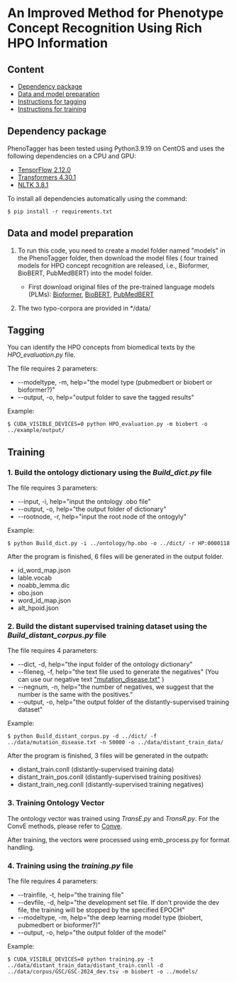 # An Improved Method for Phenotype Concept Recognition Using Rich HPO Information

## Content

- [Dependency package](#package)
- [Data and model preparation](#preparation)
- [Instructions for tagging](#tagging)
- [Instructions for training](#training)


## Dependency package

<a name="package"></a>
PhenoTagger has been tested using Python3.9.19 on CentOS and uses the following dependencies on a CPU and GPU:

- [TensorFlow 2.12.0](https://www.tensorflow.org/)
- [Transformers 4.30.1](https://huggingface.co/docs/transformers/index)
- [NLTK 3.8.1](www.nltk.org)


To install all dependencies automatically using the command:

```
$ pip install -r requirements.txt
```

## Data and model preparation

<a name="preparation"></a>

1. To run this code, you need to create a model folder named "models" in the PhenoTagger folder, then download the model files ( four trained models for HPO concept recognition are released, i.e., Bioformer, BioBERT, PubMedBERT) into the model folder.

   - First download original files of the pre-trained language models (PLMs): [Bioformer](https://huggingface.co/bioformers/bioformer-8L/), [BioBERT](https://huggingface.co/dmis-lab/biobert-base-cased-v1.2), [PubMedBERT](https://huggingface.co/microsoft/BiomedNLP-PubMedBERT-base-uncased-abstract-fulltext)
2. The two typo-corpora are provided in */data/ 

## Tagging

<a name="tagging"></a>

You can identify the HPO concepts from biomedical texts by the *HPO_evaluation.py* file.


The file requires 2 parameters:

- --modeltype, -m, help="the model type (pubmedbert or biobert or bioformer?)"
- --output, -o, help="output folder to save the tagged results"

Example:

```
$ CUDA_VISIBLE_DEVICES=0 python HPO_evaluation.py -m biobert -o ../example/output/
```

## Training

<a name="training"></a>

### 1. Build the ontology dictionary using the *Build_dict.py* file

The file requires 3 parameters:

- --input, -i, help="input the ontology .obo file"
- --output, -o, help="the output folder of dictionary"
- --rootnode, -r, help="input the root node of the ontogyly"

Example:

```
$ python Build_dict.py -i ../ontology/hp.obo -o ../dict/ -r HP:0000118
```

After the program is finished, 6 files will be generated in the output folder.

- id\_word\_map.json
- lable.vocab
- noabb\_lemma.dic
- obo.json
- word\_id\_map.json
- alt\_hpoid.json

### 2. Build the distant supervised training dataset using the *Build_distant_corpus.py* file

The file requires 4 parameters:

- --dict, -d, help="the input folder of the ontology dictionary"
- --fileneg, -f, help="the text file used to generate the negatives" (You can use our negative text ["mutation_disease.txt"](https://ftp.ncbi.nlm.nih.gov/pub/lu/PhenoTagger/mutation_disease.zip) )
- --negnum, -n, help="the number of negatives, we suggest that the number is the same with the positives."
- --output, -o, help="the output folder of the distantly-supervised training dataset"

Example:

```
$ python Build_distant_corpus.py -d ../dict/ -f ../data/mutation_disease.txt -n 50000 -o ../data/distant_train_data/
```

After the program is finished, 3 files will be generated in the outpath:

- distant\_train.conll       (distantly-supervised training data)
- distant\_train\_pos.conll  (distantly-supervised training positives)
- distant\_train\_neg.conll  (distantly-supervised training negatives)

### 3. Training Ontology Vector

The ontology vector was trained using *TransE.py* and *TransR.py*. For the ConvE methods, please refer to [Conve](#https://github.com/TimDettmers/ConvE).

After training, the vectors were processed using emb_process.py for format handling.

### 4. Training using the *training.py* file

The file requires 4 parameters:

- --trainfile, -t, help="the training file"
- --devfile, -d, help="the development set file. If don't provide the dev file, the training will be stopped by the specified EPOCH"
- --modeltype, -m, help="the deep learning model type (biobert, pubmedbert or bioformer?)"
- --output, -o, help="the output folder of the model"

Example:

```
$ CUDA_VISIBLE_DEVICES=0 python training.py -t ../data/distant_train_data/distant_train.conll -d ../data/corpus/GSC/GSC-2024_dev.tsv -m biobert -o ../models/
```
